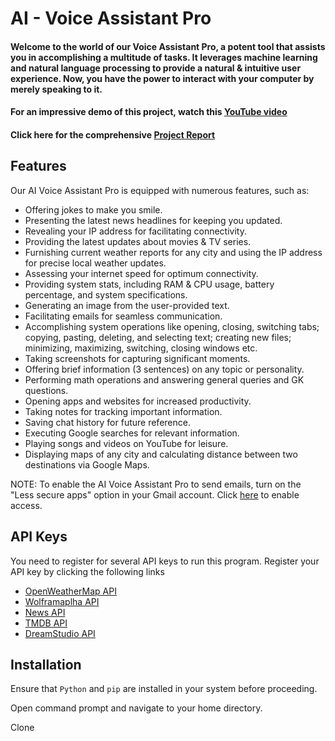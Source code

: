 # AI - Voice Assistant Pro

#### Welcome to the world of our Voice Assistant Pro, a potent tool that assists you in accomplishing a multitude of tasks. It leverages machine learning and natural language processing to provide a natural & intuitive user experience. Now, you have the power to interact with your computer by merely speaking to it.
#### For an impressive demo of this project, watch this [YouTube video](https://www.youtube.com/watch?v=ErR-vdYssv0)
#### Click here for the comprehensive [Project Report](https://github.com/BossLu93/AI-Voice-Assistant-Pro/blob/main/Project%20Report%20GitHub.pdf)

## Features
Our AI Voice Assistant Pro is equipped with numerous features, such as:
- Offering jokes to make you smile.
- Presenting the latest news headlines for keeping you updated.
- Revealing your IP address for facilitating connectivity.
- Providing the latest updates about movies & TV series.
- Furnishing current weather reports for any city and using the IP address for precise local weather updates.
- Assessing your internet speed for optimum connectivity.
- Providing system stats, including RAM & CPU usage, battery percentage, and system specifications.
- Generating an image from the user-provided text.
- Facilitating emails for seamless communication.
- Accomplishing system operations like opening, closing, switching tabs; copying, pasting, deleting, and selecting text; creating new files; minimizing, maximizing, switching, closing windows etc.
- Taking screenshots for capturing significant moments.
- Offering brief information (3 sentences) on any topic or personality.
- Performing math operations and answering general queries and GK questions.
- Opening apps and websites for increased productivity.
- Taking notes for tracking important information.
- Saving chat history for future reference.
- Executing Google searches for relevant information.
- Playing songs and videos on YouTube for leisure.
- Displaying maps of any city and calculating distance between two destinations via Google Maps.<br>

NOTE: To enable the AI Voice Assistant Pro to send emails, turn on the "Less secure apps" option in your Gmail account. Click [here](https://myaccount.google.com/lesssecureapps) to enable access.

## API Keys
You need to register for several API keys to run this program. Register your API key by clicking the following links
- [OpenWeatherMap API](https://openweathermap.org/api)
- [Wolframaplha API](https://products.wolframalpha.com/api)
- [News API](https://newsapi.org/)
- [TMDB API](https://developers.themoviedb.org/3/getting-started/introduction)
- [DreamStudio API](https://platform.stability.ai/docs/getting-started/authentication)

## Installation

Ensure that `Python` and `pip` are installed in your system before proceeding.

Open command prompt and navigate to your home directory.

Clone